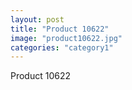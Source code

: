 ```yaml
---
layout: post
title: "Product 10622"
image: "product10622.jpg"
categories: "category1"
---
```

Product 10622

